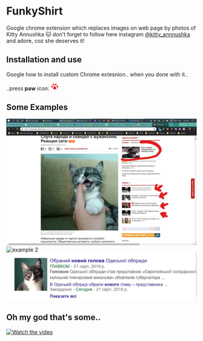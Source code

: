 # FunkyShirt

Google chrome extension which replaces images on web page by photos of Kitty Annushka :cat:
don't forget to follow here instagram [@kitty_annnushka](https://www.instagram.com/kitty_annushka/) and adore, coz she deserves it!

## Installation and use
Google how to install custom Chrome extesnion.. when you done with it..

..press __paw__ icon: <img src="./gextension/kitty/cat-paw.png" width="20" height="20" />

## Some Examples
![example 1](./gextension/ex1.png)
![example 2](./gextension/ex2.png)
![example 3](./gextension/ex3.png)


## Oh my god that's some..
[![Watch the video](https://i1.sndcdn.com/artworks-000105030213-chcquf-t500x500.jpg)](https://www.youtube.com/watch?v=QxBC7ol-iUs)
